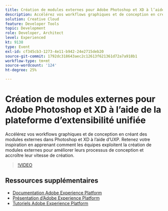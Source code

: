 ```yaml
---
title: Création de modules externes pour Adobe Photoshop et XD à l’aide de la plateforme d’extensibilité unifiée
description: Accélérez vos workflows graphiques et de conception en créant des modules externes dans Photoshop et XD à l’aide d’UXP. Retenez votre inspiration en apprenant comment les équipes exploitent la création de modules externes pour améliorer leurs processus de conception et accroître leur vitesse de création.
solution: Creative Cloud
feature: Developer Tools
topic: Development
role: Developer, Architect
level: Experienced
kt: 9138
type: Event
exl-id: cf345cb3-1273-4e11-b942-24e2715deb20
source-git-commit: 1792dc318643aec2c12613f621361d72a7a918b1
workflow-type: tm+mt
source-wordcount: '124'
ht-degree: 25%

---
```


# Création de modules externes pour Adobe Photoshop et XD à l’aide de la plateforme d’extensibilité unifiée

Accélérez vos workflows graphiques et de conception en créant des modules externes dans Photoshop et XD à l’aide d’UXP. Retenez votre inspiration en apprenant comment les équipes exploitent la création de modules externes pour améliorer leurs processus de conception et accroître leur vitesse de création.

>[!VIDEO](https://video.tv.adobe.com/v/337593/?quality=12&learn=on&hidetitle=true)

## Ressources supplémentaires

- [Documentation Adobe Experience Platform](https://experienceleague.adobe.com/docs/experience-platform.html?lang=fr)
- [Présentation d’Adobe Experience Platform](https://experienceleague.adobe.com/docs/experience-platform/landing/home.html?lang=fr)
- [Tutoriels Adobe Experience Platform](https://experienceleague.adobe.com/docs/platform-learn/tutorials/overview.html?lang=fr)
